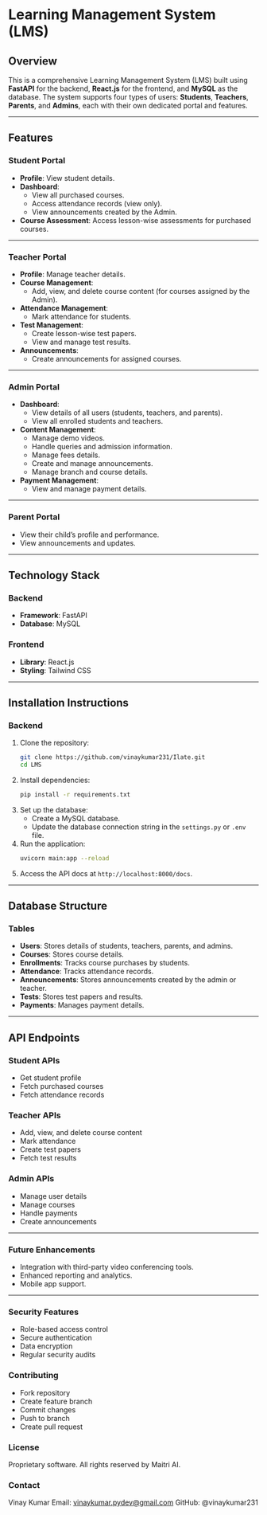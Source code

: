 # Learning Management System (LMS)

## Overview
This is a comprehensive Learning Management System (LMS) built using **FastAPI** for the backend, **React.js** for the frontend, and **MySQL** as the database. The system supports four types of users: **Students**, **Teachers**, **Parents**, and **Admins**, each with their own dedicated portal and features. 

---

## Features

### **Student Portal**
- **Profile**: View student details.
- **Dashboard**:
  - View all purchased courses.
  - Access attendance records (view only).
  - View announcements created by the Admin.
- **Course Assessment**: Access lesson-wise assessments for purchased courses.

---

### **Teacher Portal**
- **Profile**: Manage teacher details.
- **Course Management**:
  - Add, view, and delete course content (for courses assigned by the Admin).
- **Attendance Management**:
  - Mark attendance for students.
- **Test Management**:
  - Create lesson-wise test papers.
  - View and manage test results.
- **Announcements**:
  - Create announcements for assigned courses.

---

### **Admin Portal**
- **Dashboard**:
  - View details of all users (students, teachers, and parents).
  - View all enrolled students and teachers.
- **Content Management**:
  - Manage demo videos.
  - Handle queries and admission information.
  - Manage fees details.
  - Create and manage announcements.
  - Manage branch and course details.
- **Payment Management**:
  - View and manage payment details.

---

### **Parent Portal**
- View their child’s profile and performance.
- View announcements and updates.

---

## Technology Stack
### **Backend**
- **Framework**: FastAPI
- **Database**: MySQL

### **Frontend**
- **Library**: React.js
- **Styling**: Tailwind CSS

---

## Installation Instructions

### **Backend**
1. Clone the repository:
   ```bash
   git clone https://github.com/vinaykumar231/Ilate.git
   cd LMS
   ```
2. Install dependencies:
   ```bash
   pip install -r requirements.txt
   ```
3. Set up the database:
   - Create a MySQL database.
   - Update the database connection string in the `settings.py` or `.env` file.
4. Run the application:
   ```bash
   uvicorn main:app --reload
   ```
5. Access the API docs at `http://localhost:8000/docs`.

---

## Database Structure
### **Tables**
- **Users**: Stores details of students, teachers, parents, and admins.
- **Courses**: Stores course details.
- **Enrollments**: Tracks course purchases by students.
- **Attendance**: Tracks attendance records.
- **Announcements**: Stores announcements created by the admin or teacher.
- **Tests**: Stores test papers and results.
- **Payments**: Manages payment details.

---

## API Endpoints
### **Student APIs**
- Get student profile
- Fetch purchased courses
- Fetch attendance records

### **Teacher APIs**
- Add, view, and delete course content
- Mark attendance
- Create test papers
- Fetch test results

### **Admin APIs**
- Manage user details
- Manage courses
- Handle payments
- Create announcements

---

### **Future Enhancements**
- Integration with third-party video conferencing tools.
- Enhanced reporting and analytics.
- Mobile app support.

---

### **Security Features**

- Role-based access control
- Secure authentication
- Data encryption
- Regular security audits

### **Contributing**

- Fork repository
- Create feature branch
- Commit changes
- Push to branch
- Create pull request

### **License**
Proprietary software. All rights reserved by Maitri AI.

### **Contact**
Vinay Kumar
Email: vinaykumar.pydev@gmail.com
GitHub: @vinaykumar231
